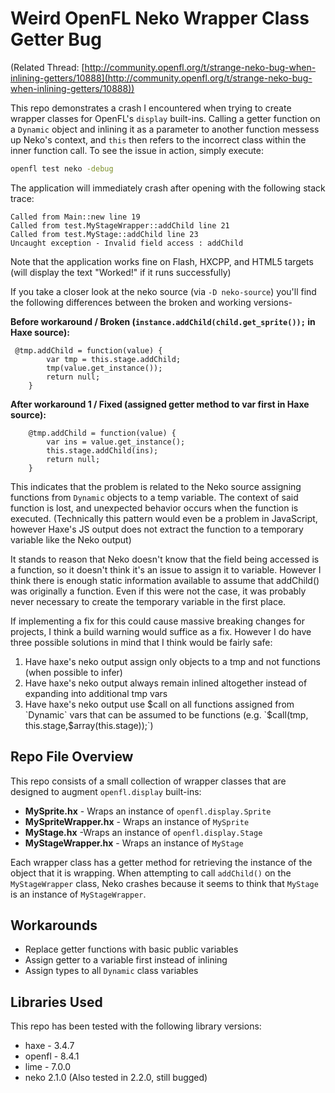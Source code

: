 # Weird OpenFL Neko Wrapper Class Getter Bug

(Related Thread: [http://community.openfl.org/t/strange-neko-bug-when-inlining-getters/10888](http://community.openfl.org/t/strange-neko-bug-when-inlining-getters/10888))

This repo demonstrates a crash I encountered when trying to create wrapper classes for OpenFL's `display` built-ins. Calling a getter function on a `Dynamic` object and inlining it as a parameter to another function messess up Neko's context, and `this` then refers to the incorrect class within the inner function call.
To see the issue in action, simply execute:
```bash
openfl test neko -debug
```
The application will immediately crash after opening with the following stack trace:
```text
Called from Main::new line 19
Called from test.MyStageWrapper::addChild line 21
Called from test.MyStage::addChild line 23
Uncaught exception - Invalid field access : addChild
```
Note that the application works fine on Flash, HXCPP, and HTML5 targets (will display the text "Worked!" if it runs successfully)

If you take a closer look at the neko source (via `-D neko-source`) you'll find the following differences between the broken and working versions-
	
**Before workaround / Broken (`instance.addChild(child.get_sprite());` in Haxe source):**
```text
 @tmp.addChild = function(value) {
        var tmp = this.stage.addChild;
        tmp(value.get_instance());
        return null;
    }
```

**After workaround 1 / Fixed (assigned getter method to var first in Haxe source):**
```text
    @tmp.addChild = function(value) {
        var ins = value.get_instance();
        this.stage.addChild(ins);
        return null;
    }
```

This indicates that the problem is related to the Neko source assigning functions from `Dynamic` objects to a temp variable. The context of said function is lost, and unexpected behavior occurs when the function is executed. (Technically this pattern would even be a problem in JavaScript, however Haxe's JS output does not extract the function to a temporary variable like the Neko output) 

It stands to reason that Neko doesn't know that the field being accessed is a function, so it doesn't think it's an issue to assign it to variable. However I think there is enough static information available to assume that addChild() was originally a function. Even if this were not the case, it was probably never necessary to create the temporary variable in the first place.

If implementing a fix for this could cause massive breaking changes for projects, I think a build warning would suffice as a fix. However I do have three possible solutions in mind that I think would be fairly safe:
	
1) Have haxe's neko output assign only objects to a tmp and not functions (when possible to infer)
2) Have haxe's neko output always remain inlined altogether instead of expanding into additional tmp vars
3) Have haxe's neko output use $call on all functions assigned from `Dynamic` vars that can be assumed to be functions (e.g. `$call(tmp, this.stage,$array(this.stage));`)


## Repo File Overview

This repo consists of a small collection of wrapper classes that are designed to augment `openfl.display` built-ins:

* **MySprite.hx** - Wraps an instance of `openfl.display.Sprite`
* **MySpriteWrapper.hx** - Wraps an instance of `MySprite`
* **MyStage.hx** -Wraps an instance of `openfl.display.Stage`
* **MyStageWrapper.hx** - Wraps an instance of `MyStage`

Each wrapper class has a getter method for retrieving the instance of the object that it is wrapping. When attempting to call `addChild()` on the `MyStageWrapper` class, Neko crashes because it seems to think that `MyStage` is an instance of `MyStageWrapper`.

## Workarounds

* Replace getter functions with basic public variables
* Assign getter to a variable first instead of inlining
* Assign types to all `Dynamic` class variables

## Libraries Used

This repo has been tested with the following library versions:

* haxe - 3.4.7
* openfl - 8.4.1
* lime - 7.0.0
* neko 2.1.0 (Also tested in 2.2.0, still bugged)

